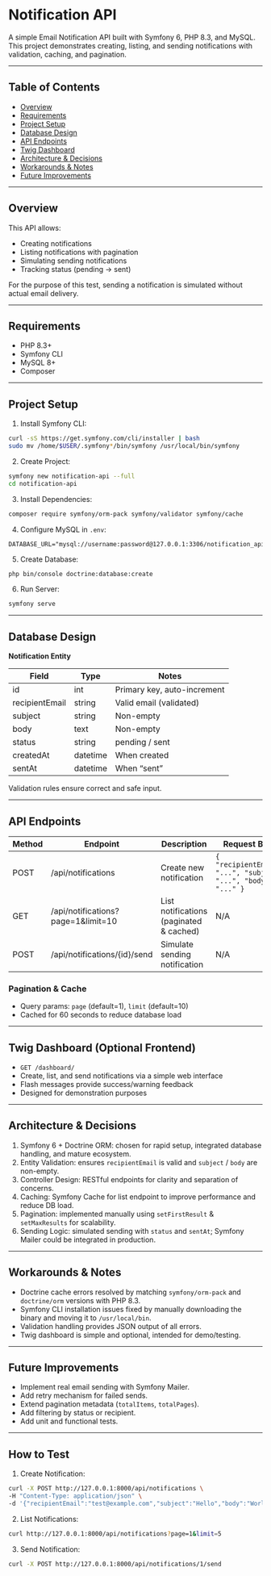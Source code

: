 # Notification API

A simple Email Notification API built with Symfony 6, PHP 8.3, and MySQL.  
This project demonstrates creating, listing, and sending notifications with validation, caching, and pagination.

---

## Table of Contents

- [Overview](#overview)  
- [Requirements](#requirements)  
- [Project Setup](#project-setup)  
- [Database Design](#database-design)  
- [API Endpoints](#api-endpoints)  
- [Twig Dashboard](#twig-dashboard)  
- [Architecture & Decisions](#architecture--decisions)  
- [Workarounds & Notes](#workarounds--notes)  
- [Future Improvements](#future-improvements)  

---

## Overview

This API allows:

- Creating notifications  
- Listing notifications with pagination  
- Simulating sending notifications  
- Tracking status (pending → sent)  

For the purpose of this test, sending a notification is simulated without actual email delivery.

---

## Requirements

- PHP 8.3+  
- Symfony CLI  
- MySQL 8+  
- Composer  

---

## Project Setup

1. Install Symfony CLI:

```bash
curl -sS https://get.symfony.com/cli/installer | bash
sudo mv /home/$USER/.symfony*/bin/symfony /usr/local/bin/symfony
```

2. Create Project:

```bash
symfony new notification-api --full
cd notification-api
```

3. Install Dependencies:

```bash
composer require symfony/orm-pack symfony/validator symfony/cache
```

4. Configure MySQL in `.env`:

```
DATABASE_URL="mysql://username:password@127.0.0.1:3306/notification_api"
```

5. Create Database:

```bash
php bin/console doctrine:database:create
```

6. Run Server:

```bash
symfony serve
```

---

## Database Design

**Notification Entity**

| Field           | Type       | Notes                         |
|-----------------|-----------|-------------------------------|
| id              | int       | Primary key, auto-increment   |
| recipientEmail  | string    | Valid email (validated)       |
| subject         | string    | Non-empty                     |
| body            | text      | Non-empty                     |
| status          | string    | pending / sent                |
| createdAt       | datetime  | When created                  |
| sentAt          | datetime  | When “sent”                   |

Validation rules ensure correct and safe input.

---

## API Endpoints

| Method | Endpoint | Description | Request Body |
|--------|---------|------------|-------------|
| POST   | /api/notifications | Create new notification | `{ "recipientEmail": "...", "subject": "...", "body": "..." }` |
| GET    | /api/notifications?page=1&limit=10 | List notifications (paginated & cached) | N/A |
| POST   | /api/notifications/{id}/send | Simulate sending notification | N/A |

### Pagination & Cache

- Query params: `page` (default=1), `limit` (default=10)  
- Cached for 60 seconds to reduce database load  

---

## Twig Dashboard (Optional Frontend)

- `GET /dashboard/`  
- Create, list, and send notifications via a simple web interface  
- Flash messages provide success/warning feedback  
- Designed for demonstration purposes  

---

## Architecture & Decisions

1. Symfony 6 + Doctrine ORM: chosen for rapid setup, integrated database handling, and mature ecosystem.  
2. Entity Validation: ensures `recipientEmail` is valid and `subject` / `body` are non-empty.  
3. Controller Design: RESTful endpoints for clarity and separation of concerns.  
4. Caching: Symfony Cache for list endpoint to improve performance and reduce DB load.  
5. Pagination: implemented manually using `setFirstResult` & `setMaxResults` for scalability.  
6. Sending Logic: simulated sending with `status` and `sentAt`; Symfony Mailer could be integrated in production.  

---

## Workarounds & Notes

- Doctrine cache errors resolved by matching `symfony/orm-pack` and `doctrine/orm` versions with PHP 8.3.  
- Symfony CLI installation issues fixed by manually downloading the binary and moving it to `/usr/local/bin`.  
- Validation handling provides JSON output of all errors.  
- Twig dashboard is simple and optional, intended for demo/testing.  

---

## Future Improvements

- Implement real email sending with Symfony Mailer.  
- Add retry mechanism for failed sends.  
- Extend pagination metadata (`totalItems`, `totalPages`).  
- Add filtering by status or recipient.  
- Add unit and functional tests.  

---

## How to Test

1. Create Notification:

```bash
curl -X POST http://127.0.0.1:8000/api/notifications \
-H "Content-Type: application/json" \
-d '{"recipientEmail":"test@example.com","subject":"Hello","body":"World"}'
```

2. List Notifications:

```bash
curl http://127.0.0.1:8000/api/notifications?page=1&limit=5
```

3. Send Notification:

```bash
curl -X POST http://127.0.0.1:8000/api/notifications/1/send
```

